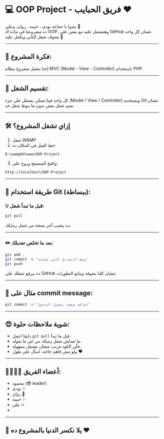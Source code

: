 # 💻 OOP Project - فريق الحبايب ❤️

بصوا يا جماعه بودي ، حبيبه ، روان، وعلي 👋  
ده مشروعنا في مادة الـ OOP، وهنشتغل عليه مع بعض على GitHub عشان كل واحد يشوف شغل التاني ويكمل عليه 💪

---

## 🎯 فكرة المشروع:

إحنا بنعمل مشروع بنظام MVC (Model - View - Controller) باستخدام PHP.

---

## 🧠 تقسيم الشغل:

كل واحد فينا ممكن يشتغل على جزء (Model / View / Controller) ونستخدم Git عشان نضم شغل بعض بدون ما نبوظ شغل حد.

---

## 🛠️ إزاي تشغل المشروع؟

1. شغل WAMP
2. حط الفيل في المكان ده:

```
D:\wamp64\www\OOP-Project
```

3. وافتح المتصفح وروح على:

```
http://localhost/OOP-Project
```

---

## 🔁 طريقة استخدام Git (ببساطة):

### 💡 قبل ما تبدأ شغل:

```bash
git pull
```

ده بيجيب آخر نسخة من شغل زمايلك.

---

### ✏️ بعد ما تخلص تعديلك:

```bash
git add .
git commit -m "وصف التعديل اللي عملته"
git push
```

ده بيرفع شغلك على GitHub عشان كلنا نشوفه ونتابع التطورات.

---

## 👀 مثال على commit message:

```bash
git commit -m "إضافة صفحة تسجيل الدخول"
```

---

## 😍 شوية ملاحظات حلوة:

- دايمًا اعمل `git pull` قبل ما تبدأ.
- ما تعدلش شغل زميلك من غير ما تقوله.
- خلّي الكود مرتب عشان نشتغل بسهولة.
- ولو مش فاهم حاجة، اسأل علي طول ❤️

---

## 👨‍👩‍👧‍👦 أعضاء الفريق:

- محمود (😎 leader)
- بودي ✨
- روان 🌸
- حبيبه ✨
- علي 🔥
- 

---

## 🥳 يلا نكسر الدنيا بالمشروع ده ❤️
